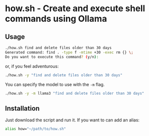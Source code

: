 # how.sh - Create and execute shell commands using Ollama

## Usage

```bash
./how.sh find and delete files older than 30 days
Generated command: find . -type f -mtime +30 -exec rm {} \;
Do you want to execute this command? (y/n):
```

or, if you feel adventurous:

```bash
./how.sh -y "find and delete files older than 30 days"
```

You can specify the model to use with the `-m` flag.

```bash
./how.sh -y -m llama3 "find and delete files older than 30 days"
```

## Installation

Just download the script and run it. If you want to can add an alias:

```bash
alias how="~/path/to/how.sh"
```
